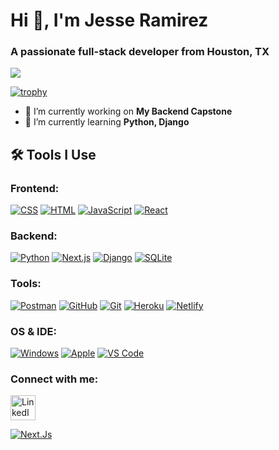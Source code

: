 # Hi 👋, I'm Jesse Ramirez
### A passionate full-stack developer from Houston, TX

![](https://komarev.com/ghpvc/?username=jgramirez0210&label=Profile%20views&color=0e75b6&style=flat)

[![trophy](https://github-profile-trophy.vercel.app/?username=ryo-ma&margin-w=15&margin-h=15&row=2&column=5&theme=onedark)](https://github.com/ryo-ma/github-profile-trophy)


- 🔭 I’m currently working on **My Backend Capstone**
- 🌱 I’m currently learning **Python, Django**

## 🛠 Tools I Use

### Frontend:
[![CSS](https://skillicons.dev/icons?i=css "CSS")](https://www.w3.org/Style/CSS/)
[![HTML](https://skillicons.dev/icons?i=html "HTML")](https://developer.mozilla.org/en-US/docs/Web/HTML)
[![JavaScript](https://skillicons.dev/icons?i=js "JavaScript")](https://developer.mozilla.org/en-US/docs/Web/JavaScript)
[![React](https://skillicons.dev/icons?i=react "React")](https://reactjs.org/)

### Backend:
[![Python](https://skillicons.dev/icons?i=python "Python")](https://www.python.org/)
[![Next.js](https://skillicons.dev/icons?i=nextjs "Next.js")](https://nextjs.org/)
[![Django](https://skillicons.dev/icons?i=django "Django")](https://www.djangoproject.com/)
[![SQLite](https://skillicons.dev/icons?i=sqlite "SQLite")](https://www.sqlite.org/)

### Tools:
[![Postman](https://skillicons.dev/icons?i=postman "Postman")](https://www.postman.com/)
[![GitHub](https://skillicons.dev/icons?i=github "GitHub")](https://github.com/)
[![Git](https://skillicons.dev/icons?i=git "Git")](https://git-scm.com/)
[![Heroku](https://skillicons.dev/icons?i=heroku "Heroku")](https://www.heroku.com/)
[![Netlify](https://skillicons.dev/icons?i=netlify "Netlify")](https://www.netlify.com/)

### OS & IDE:
[![Windows](https://skillicons.dev/icons?i=windows "Windows")](https://www.microsoft.com/windows)
[![Apple](https://skillicons.dev/icons?i=apple "Apple")](https://www.microsoft.com/windows)
[![VS Code](https://skillicons.dev/icons?i=vscode "VS Code")](https://code.visualstudio.com/)



### Connect with me:
<a href="https://www.linkedin.com/in/jesseramirez354/" target="_blank">
  <img src="https://raw.githubusercontent.com/rahuldkjain/github-profile-readme-generator/master/src/images/icons/Social/linked-in-alt.svg" alt="LinkedIn Profile" width="40" height="40" />
</a>


[![Next.Js](http://res.cloudinary.com/nashvillesoftwareschool/image/upload/ar_1:1,c_fill,w_100/v1/techs/png-transparent-next-js-hd-logo_khfi34)](https://nextjs.org/)

